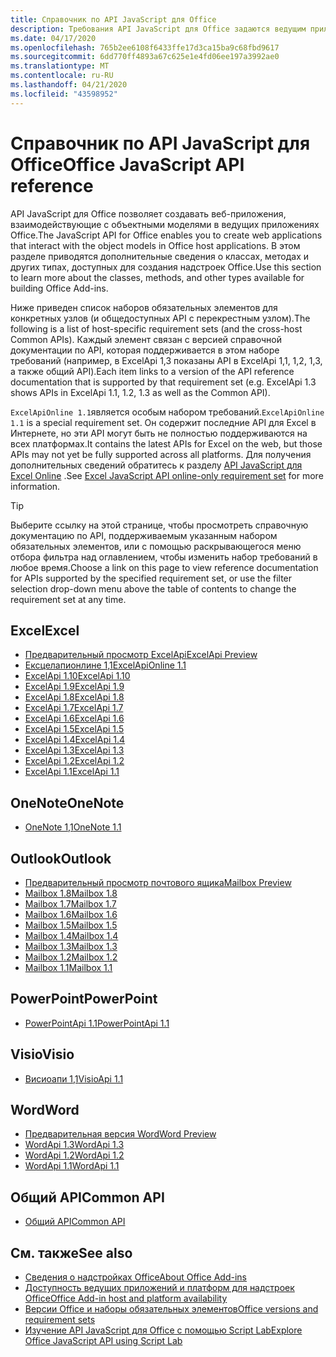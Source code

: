 ```yaml
---
title: Справочник по API JavaScript для Office
description: Требования API JavaScript для Office задаются ведущим приложением.
ms.date: 04/17/2020
ms.openlocfilehash: 765b2ee6108f6433ffe17d3ca15ba9c68fbd9617
ms.sourcegitcommit: 6dd770ff4893a67c625e1e4fd06ee197a3992ae0
ms.translationtype: MT
ms.contentlocale: ru-RU
ms.lasthandoff: 04/21/2020
ms.locfileid: "43598952"
---
```

# <a name="office-javascript-api-reference"></a><span data-ttu-id="8e372-103">Справочник по API JavaScript для Office</span><span class="sxs-lookup"><span data-stu-id="8e372-103">Office JavaScript API reference</span></span>

<span data-ttu-id="8e372-104">API JavaScript для Office позволяет создавать веб-приложения, взаимодействующие с объектными моделями в ведущих приложениях Office.</span><span class="sxs-lookup"><span data-stu-id="8e372-104">The JavaScript API for Office enables you to create web applications that interact with the object models in Office host applications.</span></span> <span data-ttu-id="8e372-105">В этом разделе приводятся дополнительные сведения о классах, методах и других типах, доступных для создания надстроек Office.</span><span class="sxs-lookup"><span data-stu-id="8e372-105">Use this section to learn more about the classes, methods, and other types available for building Office Add-ins.</span></span>

<span data-ttu-id="8e372-106">Ниже приведен список наборов обязательных элементов для конкретных узлов (и общедоступных API с перекрестным узлом).</span><span class="sxs-lookup"><span data-stu-id="8e372-106">The following is a list of host-specific requirement sets (and the cross-host Common APIs).</span></span> <span data-ttu-id="8e372-107">Каждый элемент связан с версией справочной документации по API, которая поддерживается в этом наборе требований (например, в ExcelApi 1,3 показаны API в ExcelApi 1,1, 1,2, 1,3, а также общий API).</span><span class="sxs-lookup"><span data-stu-id="8e372-107">Each item links to a version of the API reference documentation that is supported by that requirement set (e.g. ExcelApi 1.3 shows APIs in ExcelApi 1.1, 1.2, 1.3 as well as the Common API).</span></span>

<span data-ttu-id="8e372-108">`ExcelApiOnline 1.1`является особым набором требований.</span><span class="sxs-lookup"><span data-stu-id="8e372-108">`ExcelApiOnline 1.1` is a special requirement set.</span></span> <span data-ttu-id="8e372-109">Он содержит последние API для Excel в Интернете, но эти API могут быть не полностью поддерживаются на всех платформах.</span><span class="sxs-lookup"><span data-stu-id="8e372-109">It contains the latest APIs for Excel on the web, but those APIs may not yet be fully supported across all platforms.</span></span> <span data-ttu-id="8e372-110">Для получения дополнительных сведений обратитесь к разделу [API JavaScript для Excel Online](/office/dev/add-ins/reference/requirement-sets/excel-api-online-requirement-set) .</span><span class="sxs-lookup"><span data-stu-id="8e372-110">See [Excel JavaScript API online-only requirement set](/office/dev/add-ins/reference/requirement-sets/excel-api-online-requirement-set) for more information.</span></span>

> [!TIP]
> <span data-ttu-id="8e372-111">Выберите ссылку на этой странице, чтобы просмотреть справочную документацию по API, поддерживаемым указанным набором обязательных элементов, или с помощью раскрывающегося меню отбора фильтра над оглавлением, чтобы изменить набор требований в любое время.</span><span class="sxs-lookup"><span data-stu-id="8e372-111">Choose a link on this page to view reference documentation for APIs supported by the specified requirement set, or use the filter selection drop-down menu above the table of contents to change the requirement set at any time.</span></span>

## <a name="excel"></a><span data-ttu-id="8e372-112">Excel</span><span class="sxs-lookup"><span data-stu-id="8e372-112">Excel</span></span>

- [<span data-ttu-id="8e372-113">Предварительный просмотр ExcelApi</span><span class="sxs-lookup"><span data-stu-id="8e372-113">ExcelApi Preview</span></span>](/javascript/api/excel?view=excel-js-preview)
- [<span data-ttu-id="8e372-114">Ексцелапионлине 1,1</span><span class="sxs-lookup"><span data-stu-id="8e372-114">ExcelApiOnline 1.1</span></span>](/javascript/api/excel?view=excel-js-online)
- [<span data-ttu-id="8e372-115">ExcelApi 1.10</span><span class="sxs-lookup"><span data-stu-id="8e372-115">ExcelApi 1.10</span></span>](/javascript/api/excel?view=excel-js-1.10)
- [<span data-ttu-id="8e372-116">ExcelApi 1.9</span><span class="sxs-lookup"><span data-stu-id="8e372-116">ExcelApi 1.9</span></span>](/javascript/api/excel?view=excel-js-1.9)
- [<span data-ttu-id="8e372-117">ExcelApi 1.8</span><span class="sxs-lookup"><span data-stu-id="8e372-117">ExcelApi 1.8</span></span>](/javascript/api/excel?view=excel-js-1.8)
- [<span data-ttu-id="8e372-118">ExcelApi 1.7</span><span class="sxs-lookup"><span data-stu-id="8e372-118">ExcelApi 1.7</span></span>](/javascript/api/excel?view=excel-js-1.7)
- [<span data-ttu-id="8e372-119">ExcelApi 1.6</span><span class="sxs-lookup"><span data-stu-id="8e372-119">ExcelApi 1.6</span></span>](/javascript/api/excel?view=excel-js-1.6)
- [<span data-ttu-id="8e372-120">ExcelApi 1.5</span><span class="sxs-lookup"><span data-stu-id="8e372-120">ExcelApi 1.5</span></span>](/javascript/api/excel?view=excel-js-1.5)
- [<span data-ttu-id="8e372-121">ExcelApi 1.4</span><span class="sxs-lookup"><span data-stu-id="8e372-121">ExcelApi 1.4</span></span>](/javascript/api/excel?view=excel-js-1.4)
- [<span data-ttu-id="8e372-122">ExcelApi 1.3</span><span class="sxs-lookup"><span data-stu-id="8e372-122">ExcelApi 1.3</span></span>](/javascript/api/excel?view=excel-js-1.3)
- [<span data-ttu-id="8e372-123">ExcelApi 1.2</span><span class="sxs-lookup"><span data-stu-id="8e372-123">ExcelApi 1.2</span></span>](/javascript/api/excel?view=excel-js-1.2)
- [<span data-ttu-id="8e372-124">ExcelApi 1.1</span><span class="sxs-lookup"><span data-stu-id="8e372-124">ExcelApi 1.1</span></span>](/javascript/api/excel?view=excel-js-1.1)

## <a name="onenote"></a><span data-ttu-id="8e372-125">OneNote</span><span class="sxs-lookup"><span data-stu-id="8e372-125">OneNote</span></span>

- [<span data-ttu-id="8e372-126">OneNote 1,1</span><span class="sxs-lookup"><span data-stu-id="8e372-126">OneNote 1.1</span></span>](/javascript/api/onenote?view=onenote-js-1.1)

## <a name="outlook"></a><span data-ttu-id="8e372-127">Outlook</span><span class="sxs-lookup"><span data-stu-id="8e372-127">Outlook</span></span>

- [<span data-ttu-id="8e372-128">Предварительный просмотр почтового ящика</span><span class="sxs-lookup"><span data-stu-id="8e372-128">Mailbox Preview</span></span>](/javascript/api/outlook?view=outlook-js-preview)
- [<span data-ttu-id="8e372-129">Mailbox 1.8</span><span class="sxs-lookup"><span data-stu-id="8e372-129">Mailbox 1.8</span></span>](/javascript/api/outlook?view=outlook-js-1.8)
- [<span data-ttu-id="8e372-130">Mailbox 1.7</span><span class="sxs-lookup"><span data-stu-id="8e372-130">Mailbox 1.7</span></span>](/javascript/api/outlook?view=outlook-js-1.7)
- [<span data-ttu-id="8e372-131">Mailbox 1.6</span><span class="sxs-lookup"><span data-stu-id="8e372-131">Mailbox 1.6</span></span>](/javascript/api/outlook?view=outlook-js-1.6)
- [<span data-ttu-id="8e372-132">Mailbox 1.5</span><span class="sxs-lookup"><span data-stu-id="8e372-132">Mailbox 1.5</span></span>](/javascript/api/outlook?view=outlook-js-1.5)
- [<span data-ttu-id="8e372-133">Mailbox 1.4</span><span class="sxs-lookup"><span data-stu-id="8e372-133">Mailbox 1.4</span></span>](/javascript/api/outlook?view=outlook-js-1.4)
- [<span data-ttu-id="8e372-134">Mailbox 1.3</span><span class="sxs-lookup"><span data-stu-id="8e372-134">Mailbox 1.3</span></span>](/javascript/api/outlook?view=outlook-js-1.3)
- [<span data-ttu-id="8e372-135">Mailbox 1.2</span><span class="sxs-lookup"><span data-stu-id="8e372-135">Mailbox 1.2</span></span>](/javascript/api/outlook?view=outlook-js-1.2)
- [<span data-ttu-id="8e372-136">Mailbox 1.1</span><span class="sxs-lookup"><span data-stu-id="8e372-136">Mailbox 1.1</span></span>](/javascript/api/outlook?view=outlook-js-1.1)

## <a name="powerpoint"></a><span data-ttu-id="8e372-137">PowerPoint</span><span class="sxs-lookup"><span data-stu-id="8e372-137">PowerPoint</span></span>

- [<span data-ttu-id="8e372-138">PowerPointApi 1.1</span><span class="sxs-lookup"><span data-stu-id="8e372-138">PowerPointApi 1.1</span></span>](/javascript/api/powerpoint?view=powerpoint-js-1.1)

## <a name="visio"></a><span data-ttu-id="8e372-139">Visio</span><span class="sxs-lookup"><span data-stu-id="8e372-139">Visio</span></span>

- [<span data-ttu-id="8e372-140">Висиоапи 1,1</span><span class="sxs-lookup"><span data-stu-id="8e372-140">VisioApi 1.1</span></span>](/javascript/api/visio?view=visio-js-1.1)

## <a name="word"></a><span data-ttu-id="8e372-141">Word</span><span class="sxs-lookup"><span data-stu-id="8e372-141">Word</span></span>

- [<span data-ttu-id="8e372-142">Предварительная версия Word</span><span class="sxs-lookup"><span data-stu-id="8e372-142">Word Preview</span></span>](/javascript/api/word?view=word-js-preview)
- [<span data-ttu-id="8e372-143">WordApi 1.3</span><span class="sxs-lookup"><span data-stu-id="8e372-143">WordApi 1.3</span></span>](/javascript/api/word?view=word-js-1.3)
- [<span data-ttu-id="8e372-144">WordApi 1.2</span><span class="sxs-lookup"><span data-stu-id="8e372-144">WordApi 1.2</span></span>](/javascript/api/word?view=word-js-1.2)
- [<span data-ttu-id="8e372-145">WordApi 1.1</span><span class="sxs-lookup"><span data-stu-id="8e372-145">WordApi 1.1</span></span>](/javascript/api/word?view=word-js-1.1)

## <a name="common-api"></a><span data-ttu-id="8e372-146">Общий API</span><span class="sxs-lookup"><span data-stu-id="8e372-146">Common API</span></span>

- [<span data-ttu-id="8e372-147">Общий API</span><span class="sxs-lookup"><span data-stu-id="8e372-147">Common API</span></span>](/javascript/api/office?view=common-js)

## <a name="see-also"></a><span data-ttu-id="8e372-148">См. также</span><span class="sxs-lookup"><span data-stu-id="8e372-148">See also</span></span>

- [<span data-ttu-id="8e372-149">Сведения о надстройках Office</span><span class="sxs-lookup"><span data-stu-id="8e372-149">About Office Add-ins</span></span>](/office/dev/add-ins/overview)
- [<span data-ttu-id="8e372-150">Доступность ведущих приложений и платформ для надстроек Office</span><span class="sxs-lookup"><span data-stu-id="8e372-150">Office Add-in host and platform availability</span></span>](/office/dev/add-ins/overview/office-add-in-availability)
- [<span data-ttu-id="8e372-151">Версии Office и наборы обязательных элементов</span><span class="sxs-lookup"><span data-stu-id="8e372-151">Office versions and requirement sets</span></span>](/office/dev/add-ins/develop/office-versions-and-requirement-sets)
- [<span data-ttu-id="8e372-152">Изучение API JavaScript для Office с помощью Script Lab</span><span class="sxs-lookup"><span data-stu-id="8e372-152">Explore Office JavaScript API using Script Lab</span></span>](/office/dev/add-ins/overview/explore-with-script-lab)
